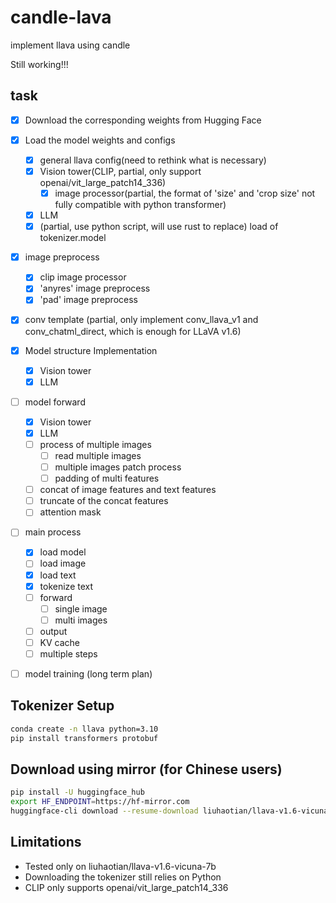 # candle-lava  
implement llava using candle  

Still working!!!

## task
- [x] Download the corresponding weights from Hugging Face

- [x] Load the model weights and configs
   - [x] general llava config(need to rethink what is necessary)
   - [x] Vision tower(CLIP, partial, only support openai/vit_large_patch14_336)
      - [x] image processor(partial, the format of 'size' and 'crop size' not fully compatible with python transformer)
   - [x] LLM
   - [x] (partial, use python script, will use rust to replace) load of tokenizer.model

- [x] image preprocess
   - [x] clip image processor
   - [x] 'anyres' image preprocess
   - [x] 'pad' image preprocess

- [x] conv template (partial, only implement conv_llava_v1 and conv_chatml_direct, which is enough for LLaVA v1.6)

- [x] Model structure Implementation
   - [x] Vision tower
   - [x] LLM

- [ ] model forward
   - [x] Vision tower
   - [x] LLM
   - [ ] process of multiple images
      - [ ] read multiple images
      - [ ] multiple images patch process
      - [ ] padding of multi features
   - [ ] concat of image features and text features
   - [ ] truncate of the concat features
   - [ ] attention mask

- [ ] main process
   - [x] load model
   - [ ] load image
   - [x] load text
   - [x] tokenize text
   - [ ] forward
      - [ ] single image
      - [ ] multi images
   - [ ] output
   - [ ] KV cache
   - [ ] multiple steps

- [ ] model training (long term plan)
  
## Tokenizer Setup  
```bash  
conda create -n llava python=3.10  
pip install transformers protobuf
```
## Download using mirror (for Chinese users)  
```bash
pip install -U huggingface_hub  
export HF_ENDPOINT=https://hf-mirror.com  
huggingface-cli download --resume-download liuhaotian/llava-v1.6-vicuna-7b
```
## Limitations
* Tested only on liuhaotian/llava-v1.6-vicuna-7b
* Downloading the tokenizer still relies on Python
* CLIP only supports openai/vit_large_patch14_336
